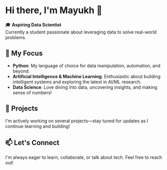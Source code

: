 # Hi there, I'm Mayukh 👋

🎓 **Aspiring Data Scientist**  
Currently a student passionate about leveraging data to solve real-world problems.

## 🧠 My Focus
- **Python**: My language of choice for data manipulation, automation, and beyond.
- **Artificial Intelligence & Machine Learning**: Enthusiastic about building intelligent systems and exploring the latest in AI/ML research.
- **Data Science**: Love diving into data, uncovering insights, and making sense of numbers!

## 🚀 Projects
I'm actively working on several projects—stay tuned for updates as I continue learning and building!

<!--
You can showcase your best work here in the future, for example:
- [Project Name](link) – Short description
-->

## 📫 Let's Connect
I'm always eager to learn, collaborate, or talk about tech. Feel free to reach out!
